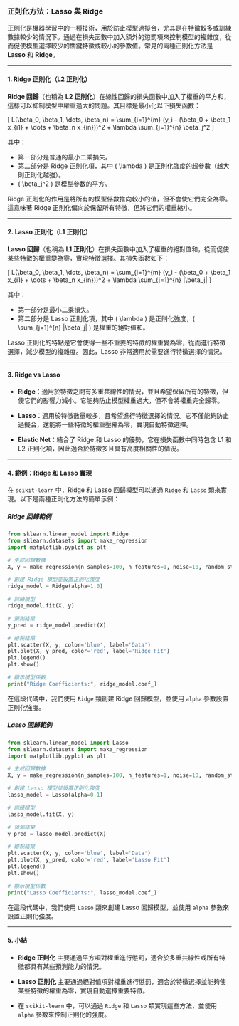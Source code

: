 ### **正則化方法：Lasso 與 Ridge**

正則化是機器學習中的一種技術，用於防止模型過擬合，尤其是在特徵較多或訓練數據較少的情況下。通過在損失函數中加入額外的懲罰項來控制模型的複雜度，從而促使模型選擇較少的關鍵特徵或較小的參數值。常見的兩種正則化方法是 **Lasso** 和 **Ridge**。

---

#### **1. Ridge 正則化（L2 正則化）**

**Ridge 回歸**（也稱為 **L2 正則化**）在線性回歸的損失函數中加入了權重的平方和，這樣可以抑制模型中權重過大的問題。其目標是最小化以下損失函數：

\[
L(\beta_0, \beta_1, \dots, \beta_n) = \sum_{i=1}^{m} (y_i - (\beta_0 + \beta_1 x_{i1} + \dots + \beta_n x_{in}))^2 + \lambda \sum_{j=1}^{n} \beta_j^2
\]

其中：
- 第一部分是普通的最小二乘損失。
- 第二部分是 Ridge 正則化項，其中 \( \lambda \) 是正則化強度的超參數（越大則正則化越強）。
- \( \beta_j^2 \) 是模型參數的平方。

Ridge 正則化的作用是將所有的模型係數推向較小的值，但不會使它們完全為零。這意味著 Ridge 正則化偏向於保留所有特徵，但將它們的權重縮小。

---

#### **2. Lasso 正則化（L1 正則化）**

**Lasso 回歸**（也稱為 **L1 正則化**）在損失函數中加入了權重的絕對值和，從而促使某些特徵的權重變為零，實現特徵選擇。其損失函數如下：

\[
L(\beta_0, \beta_1, \dots, \beta_n) = \sum_{i=1}^{m} (y_i - (\beta_0 + \beta_1 x_{i1} + \dots + \beta_n x_{in}))^2 + \lambda \sum_{j=1}^{n} |\beta_j|
\]

其中：
- 第一部分是最小二乘損失。
- 第二部分是 Lasso 正則化項，其中 \( \lambda \) 是正則化強度，\( \sum_{j=1}^{n} |\beta_j| \) 是權重的絕對值和。

Lasso 正則化的特點是它會使得一些不重要的特徵的權重變為零，從而進行特徵選擇，減少模型的複雜度。因此，Lasso 非常適用於需要進行特徵選擇的情況。

---

#### **3. Ridge vs Lasso**

- **Ridge**：適用於特徵之間有多重共線性的情況，並且希望保留所有的特徵，但使它們的影響力減小。它能夠防止模型權重過大，但不會將權重完全歸零。
  
- **Lasso**：適用於特徵數量較多，且希望進行特徵選擇的情況。它不僅能夠防止過擬合，還能將一些特徵的權重壓縮為零，實現自動特徵選擇。

- **Elastic Net**：結合了 Ridge 和 Lasso 的優勢，它在損失函數中同時包含 L1 和 L2 正則化項，因此適合於特徵多且具有高度相關性的情況。

---

#### **4. 範例：Ridge 和 Lasso 實現**

在 `scikit-learn` 中，Ridge 和 Lasso 回歸模型可以通過 `Ridge` 和 `Lasso` 類來實現。以下是兩種正則化方法的簡單示例：

##### **Ridge 回歸範例**

```python
from sklearn.linear_model import Ridge
from sklearn.datasets import make_regression
import matplotlib.pyplot as plt

# 生成回歸數據
X, y = make_regression(n_samples=100, n_features=1, noise=10, random_state=42)

# 創建 Ridge 模型並設置正則化強度
ridge_model = Ridge(alpha=1.0)

# 訓練模型
ridge_model.fit(X, y)

# 預測結果
y_pred = ridge_model.predict(X)

# 繪製結果
plt.scatter(X, y, color='blue', label='Data')
plt.plot(X, y_pred, color='red', label='Ridge Fit')
plt.legend()
plt.show()

# 顯示模型係數
print("Ridge Coefficients:", ridge_model.coef_)
```

在這段代碼中，我們使用 `Ridge` 類創建 Ridge 回歸模型，並使用 `alpha` 參數設置正則化強度。

##### **Lasso 回歸範例**

```python
from sklearn.linear_model import Lasso
from sklearn.datasets import make_regression
import matplotlib.pyplot as plt

# 生成回歸數據
X, y = make_regression(n_samples=100, n_features=1, noise=10, random_state=42)

# 創建 Lasso 模型並設置正則化強度
lasso_model = Lasso(alpha=0.1)

# 訓練模型
lasso_model.fit(X, y)

# 預測結果
y_pred = lasso_model.predict(X)

# 繪製結果
plt.scatter(X, y, color='blue', label='Data')
plt.plot(X, y_pred, color='red', label='Lasso Fit')
plt.legend()
plt.show()

# 顯示模型係數
print("Lasso Coefficients:", lasso_model.coef_)
```

在這段代碼中，我們使用 `Lasso` 類來創建 Lasso 回歸模型，並使用 `alpha` 參數來設置正則化強度。

---

#### **5. 小結**

- **Ridge 正則化** 主要通過平方項對權重進行懲罰，適合於多重共線性或所有特徵都具有某些預測能力的情況。
  
- **Lasso 正則化** 主要通過絕對值項對權重進行懲罰，適合於特徵選擇並能夠使某些特徵的權重為零，實現自動選擇重要特徵。

- 在 `scikit-learn` 中，可以通過 `Ridge` 和 `Lasso` 類實現這些方法，並使用 `alpha` 參數來控制正則化的強度。